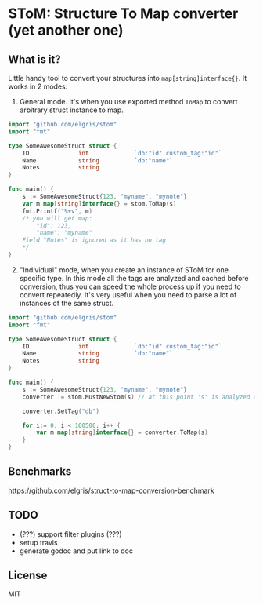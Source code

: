 # SToM: Structure To Map converter (yet another one)

## What is it?
Little handy tool to convert your structures into `map[string]interface{}`. It works in 2 modes:
1. General mode. It's when you use exported method `ToMap` to convert arbitrary struct instance to map.
```go
import "github.com/elgris/stom"
import "fmt"

type SomeAwesomeStruct struct {
    ID              int             `db:"id" custom_tag:"id"`
    Name            string          `db:"name"`
    Notes           string
}

func main() {
    s := SomeAwesomeStruct{123, "myname", "mynote"}
    var m map[string]interface{} = stom.ToMap(s)
    fmt.Printf("%+v", m)
    /* you will get map:
        "id": 123,
        "name": "myname"
    Field "Notes" is ignored as it has no tag
    */
}
```

2. "Individual" mode, when you create an instance of SToM for one specific type. In this mode all the tags are analyzed and cached before conversion, thus you can speed the whole process up if you need to convert repeatedly. It's very useful when you need to parse a lot of instances of the same struct.
```go
import "github.com/elgris/stom"
import "fmt"

type SomeAwesomeStruct struct {
    ID              int             `db:"id" custom_tag:"id"`
    Name            string          `db:"name"`
    Notes           string
}

func main() {
    s := SomeAwesomeStruct{123, "myname", "mynote"}
    converter := stom.MustNewStom(s) // at this point 's' is analyzed and tags 'id' and 'name' are cached for future use

    converter.SetTag("db")

    for i:= 0; i < 100500; i++ {
        var m map[string]interface{} = converter.ToMap(s)
    }
}
```

## Benchmarks
https://github.com/elgris/struct-to-map-conversion-benchmark

## TODO
- (???) support filter plugins (???)
- setup travis
- generate godoc and put link to doc

## License
MIT
